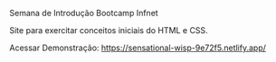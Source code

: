 Semana de Introdução Bootcamp Infnet

Site para exercitar conceitos iniciais do HTML e CSS. 

Acessar Demonstração:
https://sensational-wisp-9e72f5.netlify.app/
